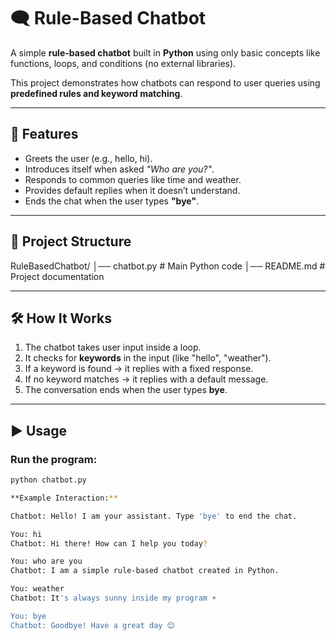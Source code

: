 # 🗨️ Rule-Based Chatbot  

A simple **rule-based chatbot** built in **Python** using only basic concepts like functions, loops, and conditions (no external libraries).  

This project demonstrates how chatbots can respond to user queries using **predefined rules and keyword matching**.  

---

## 🚀 Features  
- Greets the user (e.g., hello, hi).  
- Introduces itself when asked *"Who are you?"*.  
- Responds to common queries like time and weather.  
- Provides default replies when it doesn’t understand.  
- Ends the chat when the user types **"bye"**.  

---

## 📂 Project Structure  

RuleBasedChatbot/
│── chatbot.py # Main Python code
│── README.md # Project documentation


---

## 🛠️ How It Works  
1. The chatbot takes user input inside a loop.  
2. It checks for **keywords** in the input (like "hello", "weather").  
3. If a keyword is found → it replies with a fixed response.  
4. If no keyword matches → it replies with a default message.  
5. The conversation ends when the user types **bye**.  

---

## ▶️ Usage  

### Run the program:  
```bash
python chatbot.py

**Example Interaction:**

Chatbot: Hello! I am your assistant. Type 'bye' to end the chat.

You: hi  
Chatbot: Hi there! How can I help you today?  

You: who are you  
Chatbot: I am a simple rule-based chatbot created in Python.  

You: weather  
Chatbot: It's always sunny inside my program ☀️  

You: bye  
Chatbot: Goodbye! Have a great day 😊
